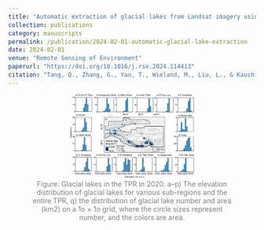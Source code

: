 ```yaml
---
title: "Automatic extraction of glacial lakes from Landsat imagery using deep learning across the Third Pole"
collection: publications
category: manuscripts
permalink: /publication/2024-02-01-automatic-glacial-lake-extraction
date: 2024-02-01
venue: "Remote Sensing of Environment"
paperurl: "https://doi.org/10.1016/j.rse.2024.114413"
citation: "Tang, Q., Zhang, G., Yao, T., Wieland, M., Liu, L., & Kaushik, S. (2024). Automatic extraction of glacial lakes from Landsat imagery using deep learning across the Third Pole. Remote Sensing of Environment."
---
```


<figure style="text-align: center;">
    <img src="../images/RSE.jpg" alt="Landslide Susceptibility Assessment" style="width: 60%;">
    <figcaption style="font-size: 14px; color: gray;">
        Figure: Glacial lakes in the TPR in 2020. a–p) The elevation distribution of glacial lakes for various sub-regions and the entire TPR, q) the distribution of glacial lake number and area (km2) on a 1o × 1o grid, where the circle sizes represent number, and the colors are area.
    </figcaption>
</figure>
